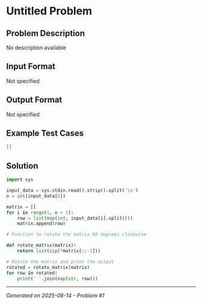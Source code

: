 # Untitled Problem

## Problem Description
No description available

## Input Format
Not specified

## Output Format
Not specified

## Example Test Cases
```json
[]
```

## Solution
```python
import sys

input_data = sys.stdin.read().strip().split('\n')
n = int(input_data[0])

matrix = []
for i in range(1, n + 1):
    row = list(map(int, input_data[i].split()))
    matrix.append(row)

# Function to rotate the matrix 90 degrees clockwise

def rotate_matrix(matrix):
    return list(zip(*matrix[::-1]))

# Rotate the matrix and print the output
rotated = rotate_matrix(matrix)
for row in rotated:
    print(' '.join(map(str, row)))
```

---
*Generated on 2025-08-14 - Problem #1*